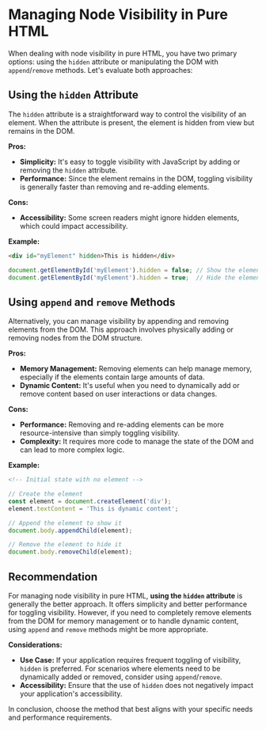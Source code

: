 # Managing Node Visibility in Pure HTML

When dealing with node visibility in pure HTML, you have two primary options: using the `hidden` attribute or manipulating the DOM with `append`/`remove` methods. Let's evaluate both approaches:

## Using the `hidden` Attribute

The `hidden` attribute is a straightforward way to control the visibility of an element. When the attribute is present, the element is hidden from view but remains in the DOM.

**Pros:**
- **Simplicity:** It's easy to toggle visibility with JavaScript by adding or removing the `hidden` attribute.
- **Performance:** Since the element remains in the DOM, toggling visibility is generally faster than removing and re-adding elements.

**Cons:**
- **Accessibility:** Some screen readers might ignore hidden elements, which could impact accessibility.

**Example:**
```html
<div id="myElement" hidden>This is hidden</div>
```

```javascript
document.getElementById('myElement').hidden = false; // Show the element
document.getElementById('myElement').hidden = true;  // Hide the element
```

## Using `append` and `remove` Methods

Alternatively, you can manage visibility by appending and removing elements from the DOM. This approach involves physically adding or removing nodes from the DOM structure.

**Pros:**
- **Memory Management:** Removing elements can help manage memory, especially if the elements contain large amounts of data.
- **Dynamic Content:** It's useful when you need to dynamically add or remove content based on user interactions or data changes.

**Cons:**
- **Performance:** Removing and re-adding elements can be more resource-intensive than simply toggling visibility.
- **Complexity:** It requires more code to manage the state of the DOM and can lead to more complex logic.

**Example:**
```html
<!-- Initial state with no element -->
```

```javascript
// Create the element
const element = document.createElement('div');
element.textContent = 'This is dynamic content';

// Append the element to show it
document.body.appendChild(element);

// Remove the element to hide it
document.body.removeChild(element);
```

## Recommendation

For managing node visibility in pure HTML, **using the `hidden` attribute** is generally the better approach. It offers simplicity and better performance for toggling visibility. However, if you need to completely remove elements from the DOM for memory management or to handle dynamic content, using `append` and `remove` methods might be more appropriate.

**Considerations:**
- **Use Case:** If your application requires frequent toggling of visibility, `hidden` is preferred. For scenarios where elements need to be dynamically added or removed, consider using `append`/`remove`.
- **Accessibility:** Ensure that the use of `hidden` does not negatively impact your application's accessibility.

In conclusion, choose the method that best aligns with your specific needs and performance requirements.


